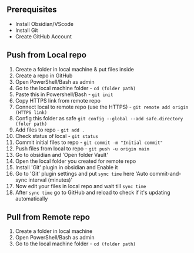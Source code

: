 ## Prerequisites
- Install Obsidian/VScode
- Install Git
- Create GitHub Account

## Push from Local repo
1) Create a folder in local machine & put files inside
2) Create a repo in GitHub
3) Open PowerShell/Bash as admin
4) Go to the local machine folder - `cd (folder path)`
5) Paste this in Powershell/Bash - `git init`
6) Copy HTTPS link from remote repo
7) Connect local to remote repo (use the HTTPS) - `git remote add origin (HTTPS link)`
8) Config this folder as safe `git config --global --add safe.directory (foler path)`
9) Add files to repo - `git add .`
10) Check status of local - `git status`
11) Commit initial files to repo - `git commit -m "Initial commit"`
12) Push files from local to repo - `git push -u origin main`
13) Go to obsidian and 'Open folder Vault'
14) Open the local folder you created for remote repo
15) Install 'Git' plugin in obsidian and Enable it
16) Go to 'Git' plugin settings and put `sync time` here 'Auto commit-and-sync interval (minutes)'
17) Now edit your files in local repo and wait till `sync time`
18) After `sync time` go to GitHub and reload to check if it's updating automatically

## Pull from Remote repo
1) Create a folder in local machine
2) Open PowerShell/Bash as admin
3) Go to the local machine folder - `cd (folder path)`